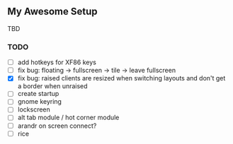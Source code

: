 ## My Awesome Setup
TBD

### TODO
- [ ] add hotkeys for XF86 keys
- [ ] fix bug: floating -> fullscreen -> tile -> leave fullscreen
- [x] fix bug: raised clients are resized when switching layouts and don't get a border when unraised
- [ ] create startup
- [ ] gnome keyring
- [ ] lockscreen
- [ ] alt tab module / hot corner module
- [ ] arandr on screen connect?
- [ ] rice
